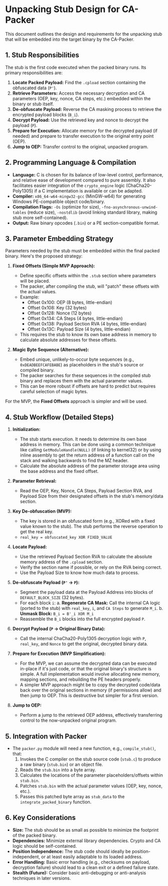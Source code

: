 # Unpacking Stub Design for CA-Packer

This document outlines the design and requirements for the unpacking stub that will be embedded into the target binary by the CA-Packer.

## 1. Stub Responsibilities

The stub is the first code executed when the packed binary runs. Its primary responsibilities are:
1.  **Locate Packed Payload:** Find the `.cpload` section containing the obfuscated data (`P'`).
2.  **Retrieve Parameters:** Access the necessary decryption and CA parameters (OEP, key, nonce, CA steps, etc.) embedded within the binary or stub itself.
3.  **De-obfuscate Payload:** Reverse the CA masking process to retrieve the encrypted payload blocks (`B_i`).
4.  **Decrypt Payload:** Use the retrieved key and nonce to decrypt the payload (`P`).
5.  **Prepare for Execution:** Allocate memory for the decrypted payload (if needed) and prepare to transfer execution to the original entry point (OEP).
6.  **Jump to OEP:** Transfer control to the original, unpacked program.

## 2. Programming Language & Compilation

- **Language:** C is chosen for its balance of low-level control, performance, and relative ease of development compared to pure assembly. It also facilitates easier integration of the `crypto_engine` logic (ChaCha20-Poly1305) if a C implementation is available or can be adapted.
- **Compiler:** `x86_64-w64-mingw32-gcc` (MinGW-w64) for generating Windows PE-compatible object code/binary.
- **Compilation Flags:** `-Os` (optimize for size), `-fno-asynchronous-unwind-tables` (reduce size), `-nostdlib` (avoid linking standard library, making stub more self-contained).
- **Output:** Raw binary opcodes (`.bin`) or a PE section-compatible format.

## 3. Parameter Embedding Strategy

Parameters needed by the stub must be embedded within the final packed binary. Here's the proposed strategy:

1.  **Fixed Offsets (Simple MVP Approach):**
    *   Define specific offsets within the `.stub` section where parameters will be placed.
    *   The packer, after compiling the stub, will "patch" these offsets with the actual values.
    *   Example:
        *   Offset 0x100: OEP (8 bytes, little-endian)
        *   Offset 0x108: Key (32 bytes)
        *   Offset 0x128: Nonce (12 bytes)
        *   Offset 0x134: CA Steps (4 bytes, little-endian)
        *   Offset 0x138: Payload Section RVA (4 bytes, little-endian)
        *   Offset 0x13C: Payload Size (4 bytes, little-endian)
    *   This requires the stub to know its own base address in memory to calculate absolute addresses for these offsets.

2.  **Magic Byte Sequence (Alternative):**
    *   Embed unique, unlikely-to-occur byte sequences (e.g., `0xDEADBEEFCAFEBABE`) as placeholders in the stub's source or compiled binary.
    *   The packer searches for these sequences in the compiled stub binary and replaces them with the actual parameter values.
    *   This can be more robust if offsets are hard to predict but requires careful selection of magic bytes.

For the MVP, the **Fixed Offsets** approach is simpler and will be used.

## 4. Stub Workflow (Detailed Steps)

1.  **Initialization:**
    *   The stub starts execution. It needs to determine its own base address in memory. This can be done using a common technique like calling `GetModuleHandle(NULL)` (if linking to kernel32) or by using inline assembly to get the return address of a function call on the stack and walking backwards to find the MZ header.
    *   Calculate the absolute address of the parameter storage area using the base address and the fixed offset.

2.  **Parameter Retrieval:**
    *   Read the OEP, Key, Nonce, CA Steps, Payload Section RVA, and Payload Size from their designated offsets in the stub's memory/data section.

3.  **Key De-obfuscation (MVP):**
    *   The key is stored in an obfuscated form (e.g., XORed with a fixed value known to the stub). The stub performs the reverse operation to get the real key.
    *   `real_key = obfuscated_key XOR FIXED_VALUE`

4.  **Locate Payload:**
    *   Use the retrieved Payload Section RVA to calculate the absolute memory address of the `.cpload` section.
    *   Verify the section name if possible, or rely on the RVA being correct.
    *   Use the Payload Size to know how much data to process.

5.  **De-obfuscate Payload (`P'` -> `P`):**
    *   Segment the payload data at the Payload Address into blocks of `DEFAULT_BLOCK_SIZE` (32 bytes).
    *   For each block `i`:
        a.  **Regenerate CA Mask:** Call the internal CA logic (ported to the stub) with `real_key`, `i`, and `CA Steps` to generate `M_i`.
        b.  **Unmask Block:** `B_i = B'_i XOR M_i`
    *   Reassemble the `B_i` blocks into the full encrypted payload `P`.

6.  **Decrypt Payload (`P` -> Original Binary Data):**
    *   Call the internal ChaCha20-Poly1305 decryption logic with `P`, `real_key`, and `Nonce` to get the original, decrypted binary data.

7.  **Prepare for Execution (MVP Simplification):**
    *   For the MVP, we can assume the decrypted data can be executed in-place if it's just code, or that the original binary's structure is simple. A full implementation would involve allocating new memory, mapping sections, and rebuilding the PE headers properly.
    *   A simpler MVP approach might be to copy the decrypted code/data back over the original sections in memory (if permissions allow) and then jump to OEP. This is destructive but simpler for a first version.

8.  **Jump to OEP:**
    *   Perform a jump to the retrieved OEP address, effectively transferring control to the now-unpacked original program.

## 5. Integration with Packer

- The `packer.py` module will need a new function, e.g., `compile_stub()`, that:
    1.  Invokes the C compiler on the stub source code (`stub.c`) to produce a raw binary (`stub.bin`) or an object file.
    2.  Reads the `stub.bin` into a byte array.
    3.  Calculates the locations of the parameter placeholders/offsets within `stub.bin`.
    4.  Patches `stub.bin` with the actual parameter values (OEP, key, nonce, etc.).
    5.  Passes this patched byte array as `stub_data` to the `integrate_packed_binary` function.

## 6. Key Considerations

- **Size:** The stub should be as small as possible to minimize the footprint of the packed binary.
- **Dependencies:** Minimize external library dependencies. Crypto and CA logic should be self-contained.
- **Position Independence:** The stub code should ideally be position-independent, or at least easily adaptable to its loaded address.
- **Error Handling:** Basic error handling (e.g., checksums on payload, decryption failure) should lead to a clean exit or a defined failure state.
- **Stealth (Future):** Consider basic anti-debugging or anti-analysis techniques in later versions.
